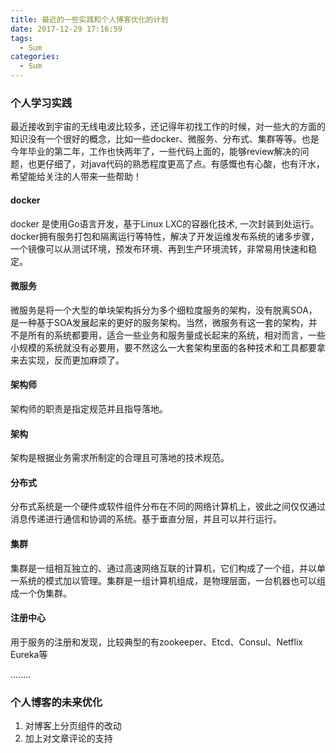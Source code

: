 ```yaml
---
title: 最近的一些实践和个人博客优化的计划
date: 2017-12-29 17:16:59
tags:
  - Sum
categories:
  - Sum
---
```

### 个人学习实践
最近接收到宇宙的无线电波比较多，还记得年初找工作的时候，对一些大的方面的知识没有一个很好的概念，比如一些docker、微服务、分布式、集群等等。也是今年毕业的第二年，工作也快两年了，一些代码上面的，能够review解决的问题，也更仔细了，对java代码的熟悉程度更高了点。有感慨也有心酸，也有汗水，希望能给关注的人带来一些帮助！

#### docker

docker 是使用Go语言开发，基于Linux LXC的容器化技术, 一次封装到处运行。docker拥有服务打包和隔离运行等特性，解决了开发运维发布系统的诸多步骤，一个镜像可以从测试环境，预发布环境、再到生产环境流转，非常易用快速和稳定。

#### 微服务

微服务是将一个大型的单块架构拆分为多个细粒度服务的架构，没有脱离SOA，是一种基于SOA发展起来的更好的服务架构。当然，微服务有这一套的架构，并不是所有的系统都要用，适合一些业务和服务量成长起来的系统，相对而言，一些小规模的系统就没有必要用，要不然这么一大套架构里面的各种技术和工具都要拿来去实现，反而更加麻烦了。

#### 架构师
架构师的职责是指定规范并且指导落地。

#### 架构
架构是根据业务需求所制定的合理且可落地的技术规范。

#### 分布式
分布式系统是一个硬件或软件组件分布在不同的网络计算机上，彼此之间仅仅通过消息传递进行通信和协调的系统。基于垂直分层，并且可以并行运行。

#### 集群
集群是一组相互独立的、通过高速网络互联的计算机，它们构成了一个组，并以单一系统的模式加以管理。集群是一组计算机组成，是物理层面，一台机器也可以组成一个伪集群。

#### 注册中心
用于服务的注册和发现，比较典型的有zookeeper、Etcd、Consul、Netflix Eureka等

........

### 个人博客的未来优化
1. 对博客上分页组件的改动
2. 加上对文章评论的支持

